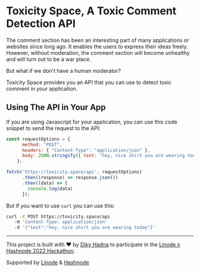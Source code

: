 # Toxicity Space, A Toxic Comment Detection API

The comment section has been an interesting part of many applications or websites since long ago. It enables the users to express their ideas freely. However, without moderation, the comment section will become unhealthy and will turn out to be a war place.

But what if we don't have a human moderator?

Toxicity Space provides you an API that you can use to detect toxic comment in your application.

## Using The API in Your App

If you are using Javascript for your application, you can use this code snippet to send the request to the API:

```js
const requestOptions = {
      method: "POST",
      headers: { "Content-Type": "application/json" },
      body: JSON.stringify({ text: "hey, nice shirt you are wearing today" }),
    };

fetch('https://toxicity.space/api', requestOptions)
      .then((response) => response.json())
      .then((data) => {
        console.log(data)
      });
```

But if you want to use `curl` you can use this:

```bash
curl -X POST https://toxicity.space/api
   -H 'Content-Type: application/json'
   -d '{"text":"hey, nice shirt you are wearing today"}'
```

---
This project is built with ♥️ by [Diky Hadna](https://hadna.space) to participate in the [Linode x Hashnode 2022 Hackathon](https://townhall.hashnode.com/build-with-linode-hackathon-june-2022).

Supported by [Linode](https://www.linode.com) & [Hashnode](https://hashnode.com)
